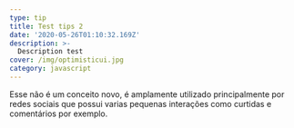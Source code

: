 ```yaml
---
type: tip
title: Test tips 2
date: '2020-05-26T01:10:32.169Z'
description: >-
  Description test
cover: /img/optimisticui.jpg
category: javascript
---
```


Esse não é um conceito novo, é amplamente utilizado principalmente por redes sociais que possui varias pequenas interações como curtidas e comentários por exemplo.